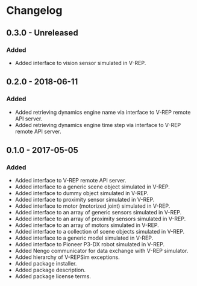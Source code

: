 Changelog
=========

0.3.0 - Unreleased
------------------

### Added

- Added interface to vision sensor simulated in V-REP.

0.2.0 - 2018-06-11
------------------

### Added

- Added retrieving dynamics engine name via interface to V-REP remote API
  server.
- Added retrieving dynamics engine time step via interface to V-REP remote API
  server.

0.1.0 - 2017-05-05
------------------

### Added

- Added interface to V-REP remote API server.
- Added interface to a generic scene object simulated in V-REP.
- Added interface to dummy object simulated in V-REP.
- Added interface to proximity sensor simulated in V-REP.
- Added interface to motor (motorized joint) simulated in V-REP.
- Added interface to an array of generic sensors simulated in V-REP.
- Added interface to an array of proximity sensors simulated in V-REP.
- Added interface to an array of motors simulated in V-REP.
- Added interface to a collection of scene objects simulated in V-REP.
- Added interface to a generic model simulated in V-REP.
- Added interface to Pioneer P3-DX robot simulated in V-REP.
- Added Nengo communicator for data exchange with V-REP simulator.
- Added hierarchy of V-REPSim exceptions.
- Added package installer.
- Added package description.
- Added package license terms.
